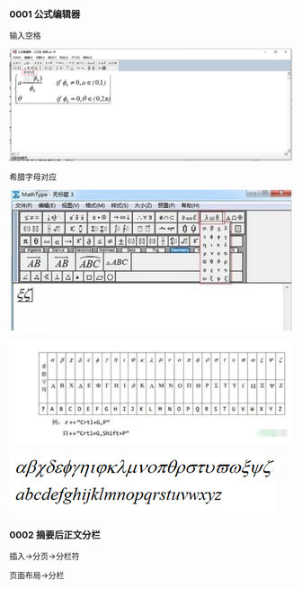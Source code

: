 ### 0001 公式编辑器  

输入空格

![image-20220530171217638](img/image-20220530171217638.png)

希腊字母对应

![image-20220530221414215](img/image-20220530221414215.png)

![image-20220530221424343](img/image-20220530221424343.png)

![image-20220531092246359](img/image-20220531092246359.png)

### 0002 摘要后正文分栏

插入->分页->分栏符

页面布局->分栏